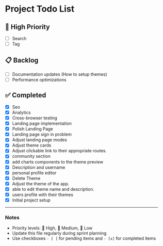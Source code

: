# Project Todo List

## 🚀 High Priority

- [ ] Search
- [ ] Tag

## 📋 Backlog

- [ ] Documentation updates (How to setup themes)
- [ ] Performance optimizations

## ✅ Completed

<!-- Move items here when done -->

- [x] Seo
- [x] Analytics
- [x] Cross-browser testing
- [x] Landing page implementation
- [x] Polish Landing Page
- [x] Landing page sign in problem
- [x] Adjust landing page modes
- [x] Adjust theme cards
- [x] Adjust clickable link to their appropriate routes.
- [x] community section
- [x] add charts components to the theme preview
- [x] Description and username
- [x] personal profile editor
- [x] Delete Theme
- [x] Adjust the theme of the app.
- [x] able to edit theme name and description.
- [x] users profile with their themes
- [x] Initial project setup

---

### Notes

- Priority levels: 🚀 High, 🔄 Medium, 🐢 Low
- Update this file regularly during sprint planning
- Use checkboxes `- [ ]` for pending items and `- [x]` for completed items
